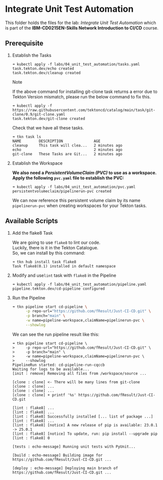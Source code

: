 # Integrate Unit Test Automation

This folder holds the files for the lab: *Integrate Unit Test Automation* which is part of the **IBM-CD0215EN-Skills Network Introduction to CI/CD** course.

## Prerequisite

1. Establish the Tasks

    ```console
    ➜ kubectl apply -f labs/04_unit_test_automation/tasks.yaml
    task.tekton.dev/echo created
    task.tekton.dev/cleanup created
    ```

    > [!note]
    > If the above command for installing git-clone task returns a error due to Tekton Version mismatch, please run the below command to fix this.
    > ```console
    > ➜ kubectl apply -f https://raw.githubusercontent.com/tektoncd/catalog/main/task/git-clone/0.9/git-clone.yaml
    > task.tekton.dev/git-clone created
    > ```

    Check that we have all these tasks.

    ```console
    ➜ tkn task ls
    NAME        DESCRIPTION              AGE
    cleanup     This task will clea...   2 minutes ago
    echo                                 2 minutes ago
    git-clone   These Tasks are Git...   2 minutes ago
    ```

2. Establish the Workspace

    **We also need a *PersistentVolumeClaim (PVC)* to use as a workspace.\
    Apply the following `pvc.yaml` file to establish the PVC:**

    ```console
    ➜ kubectl apply -f labs/04_unit_test_automation/pvc.yaml
    persistentvolumeclaim/pipelinerun-pvc created
    ```

    We can now reference this persistent volume claim by its name `pipelinerun-pvc` when creating workspaces for your Tekton tasks.

## Available Scripts

1. Add the flake8 Task

    We are going to use `flake8` to lint our code.\
    Luckily, there is it in the Tekton Catalogue.\
    So, we can install by this command:

    ```console
    ➜ tkn hub install task flake8
    Task flake8(0.1) installed in default namespace
    ```

2. Modify and use`lint` task with `flake8` in the Pipeline

    ```console
    ➜ kubectl apply -f labs/04_unit_test_automation/pipeline.yaml
    pipeline.tekton.dev/cd-pipeline configured
    ```

3. Run the Pipeline

    ```bash
    ➜ tkn pipeline start cd-pipeline \
          -p repo-url="https://github.com/fResult/Just-CI-CD.git" \
          -p branch="main" \
          -w name=pipeline-workspace,claimName=pipelinerun-pvc \
          --showlog
    ```

    We can see the run pipeline result like this:

    ```console
    ➜ tkn pipeline start cd-pipeline \
    >     -p repo-url="https://github.com/fResult/Just-CI-CD.git" \
    >     -p branch="main" \
    >     -w name=pipeline-workspace,claimName=pipelinerun-pvc \
    >     --showlog
    PipelineRun started: cd-pipeline-run-cqccb
    Waiting for logs to be available...
    [init : remove] Removing all files from /workspace/source ...

    [clone : clone] <- There will be many lines from git-clone
    [clone : clone] ...
    [clone : clone] ...
    [clone : clone] + printf '%s' https://github.com/fResult/Just-CI-CD.git

    [lint : flake8] ...
    [lint : flake8] ...
    [lint : flake8] Successfully installed [... list of package ...]
    [lint : flake8] ...
    [lint : flake8] [notice] A new release of pip is available: 23.0.1 -> 25.0.1
    [lint : flake8] [notice] To update, run: pip install --upgrade pip
    [lint : flake8] 0

    [tests : echo-message] Running unit tests with PyUnit...

    [build : echo-message] Building image for https://github.com/fResult/Just-CI-CD.git ...

    [deploy : echo-message] Deploying main branch of https://github.com/fResult/Just-CI-CD.git ...
    ```
